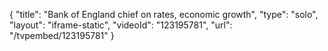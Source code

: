 {
    "title": "Bank of England chief on rates, economic growth",
    "type": "solo",
    "layout": "iframe-static",
    "videoId": "123195781",
    "url": "\/tvpembed\/123195781"
}